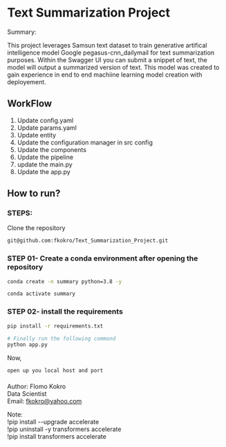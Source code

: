# Text Summarization Project

Summary:

This project leverages Samsun text dataset to train generative artifical intelligence model Google pegasus-cnn_dailymail for text summarization purposes. Within the Swagger UI you can submit a snippet of text, the model will output a summarized version of text. This model was created to gain experience in end to end machiine learning model creation with deployement.


## WorkFlow

1. Update config.yaml
2. Update params.yaml
3. Update entity
4. Update the configuration manager in src config
5. Update the components
6. Update the pipeline
7. update the main.py
8. Update the app.py

## How to run?

### STEPS:

Clone the repository


```bash
git@github.com:fkokro/Text_Summarization_Project.git
```
### STEP 01- Create a conda environment after opening the repository

```bash
conda create -n summary python=3.8 -y
```

```bash
conda activate summary
```


### STEP 02- install the requirements
```bash
pip install -r requirements.txt
```


```bash
# Finally run the following command
python app.py
```

Now,
```bash
open up you local host and port
```

####
Author: Flomo Kokro <br/>
Data Scientist <br/>
Email: fkokro@yahoo.com

Note: <br/>
!pip install --upgrade accelerate <br/>
!pip uninstall -y transformers accelerate <br/>
!pip install transformers accelerate